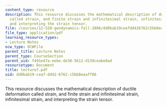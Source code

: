 ```yaml
---
content_type: resource
description: This resource discusses the mathematical description of ductile deformation
  called strain, and finite strain and infinitesimal strain, infinitesimal strain,
  and interpreting the strain tensor.
file: /courses/12-520-geodynamics-fall-2006/dd0bab19ceafdd426762c5bb8eaaff86_lecture7.pdf
file_type: application/pdf
learning_resource_types:
- Lecture Notes
ocw_type: OCWFile
parent_title: Lecture Notes
parent_type: CourseSection
parent_uid: f491e47a-eebe-de30-5612-d139ceabe8ad
resourcetype: Document
title: lecture7.pdf
uid: dd0bab19-ceaf-dd42-6762-c5bb8eaaff86
---
```

This resource discusses the mathematical description of ductile deformation called strain, and finite strain and infinitesimal strain, infinitesimal strain, and interpreting the strain tensor.

